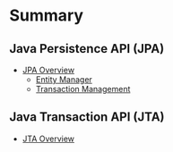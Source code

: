 # Summary

## Java Persistence API (JPA)

* [JPA Overview](Java/Persistence/JPA/README.md)
    * [Entity Manager](Java/Persistence/JPA/Entity%20Manager.md)
    * [Transaction Management](Java/Persistence/JPA/Transaction%20Management.md)

## Java Transaction API (JTA)

* [JTA Overview](Java/Persistence/JTA/README.md)